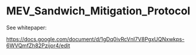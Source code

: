 # MEV_Sandwich_Mitigation_Protocol

See whitepaper: 

https://docs.google.com/document/d/1gDq0ivRcVnI7V8PgxUQNxwkps-6WVQmfZh82Pzijor4/edit
